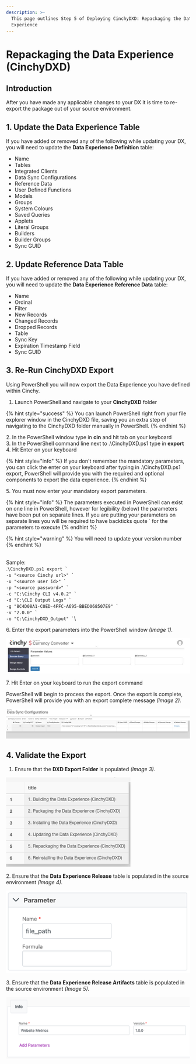 ```yaml
---
description: >-
  This page outlines Step 5 of Deploying CinchyDXD: Repackaging the Data
  Experience
---
```


# Repackaging the Data Experience (CinchyDXD)

## Introduction

After you have made any applicable changes to your DX it is time to re-export the package out of your source environment.&#x20;

## 1. Update the Data Experience Table

If you have added or removed any of the following while updating your DX, you will need to update the **Data Experience Definition** table:

* Name
* Tables
* Integrated Clients
* Data Sync Configurations
* Reference Data
* User Defined Functions
* Models
* Groups
* System Colours
* Saved Queries
* Applets
* Literal Groups
* Builders
* Builder Groups
* Sync GUID

## 2. Update Reference Data Table

If you have added or removed any of the following while updating your DX, you will need to update the **Data Experience Reference Data** table:

* Name
* Ordinal
* Filter
* New Records
* Changed Records
* Dropped Records
* Table
* Sync Key
* Expiration Timestamp Field
* Sync GUID

## 3. Re-Run CinchyDXD Export

Using PowerShell you will now export the Data Experience you have defined within Cinchy.

1. Launch PowerShell and navigate to your **CinchyDXD** folder

{% hint style="success" %}
You can launch PowerShell right from your file explorer window in the CinchyDXD file, saving you an extra step of navigating to the CinchyDXD folder manually in PowerShell.
{% endhint %}

2\. In the PowerShell window type in **cin** and hit tab on your keyboard\
3\. In the PowerShell command line next to .\CinchyDXD.ps1 type in **export**\
4\. Hit Enter on your keyboard

{% hint style="info" %}
If you don't remember the mandatory parameters, you can click the enter on your keyboard after typing in .\CinchyDXD.ps1 export, PowerShell will provide you with the required and optional components to export the data experience.
{% endhint %}

5\. You must now enter your mandatory export parameters.

{% hint style="info" %}
The parameters executed in PowerShell can exist on one line in PowerShell, however for legibility (below) the parameters have been put on separate lines.  If you are putting your parameters on separate lines you will be required to have backticks quote \`  for the parameters to execute
{% endhint %}

{% hint style="warning" %}
You will need to update your version number
{% endhint %}

\
Sample:\
.`` \CinchyDXD.ps1 export ` ``\
`` -s "<source Cinchy url>" ` ``\
`` -u "<source user id>" ` ``\
`` -p "<source password>" ` ``\
`` -c "C:\Cinchy CLI v4.0.2" ` ``\
`` -d "C:\CLI Output Logs" ` ``\
`` -g "8C4D08A1-C0ED-4FFC-A695-BBED068507E9" ` ``\
`` -v "2.0.0" ` ``\
`` -o "C:\CinchyDXD_Output" ` ``\


6\. Enter the export parameters into the PowerShell window _(Image 1)._

![Image 1: Step 6](<../../../.gitbook/assets/image (147).png>)

7\. Hit Enter on your keyboard to run the export command

PowerShell will begin to process the export. Once the export is complete, PowerShell will provide you with an export complete message _(Image 2)._

![Image 2: Step 7](<../../../.gitbook/assets/image (381).png>)

## 4. Validate the Export

1. Ensure that the **DXD Export Folder** is populated _(Image 3)._

![Image 3: Step 1](<../../../.gitbook/assets/image (55).png>)

2\. Ensure that the **Data Experience Release** table is populated in the source environment _(Image 4)._

![Image 4: Step 2](<../../../.gitbook/assets/image (217).png>)

3\. Ensure that the **Data Experience Release Artifacts** table is populated in the source environment _(Image 5)._

![Image 5: Step 3](<../../../.gitbook/assets/image (328).png>)
